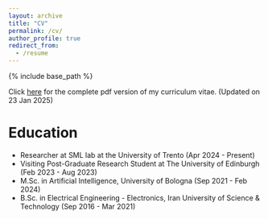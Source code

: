 ```yaml
---
layout: archive
title: "CV"
permalink: /cv/
author_profile: true
redirect_from:
  - /resume
---
```


{% include base_path %}

Click [here](https://qasemii.github.io/assets/Reza_Madani_CV.pdf) for the complete pdf version of my curriculum vitae. (Updated on 23 Jan 2025)

Education
======
* Researcher at SML lab at the University of Trento (Apr 2024 - Present)
* Visiting Post-Graduate Research Student at The University of Edinburgh (Feb 2023 - Aug 2023)
* M.Sc. in Artificial Intelligence, University of Bologna (Sep 2021 - Feb 2024)
* B.Sc. in Electrical Engineering - Electronics, Iran University of Science & Technology (Sep 2016 - Mar 2021)

